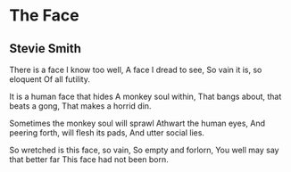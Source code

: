 # The Face
## Stevie Smith
There is a face I know too well,
A face I dread to see,
So vain it is, so eloquent
Of all futility.

It is a human face that hides
A monkey soul within,
That bangs about, that beats a gong,
That makes a horrid din.

Sometimes the monkey soul will sprawl
Athwart the human eyes,
And peering forth, will flesh its pads,
And utter social lies.

So wretched is this face, so vain,
So empty and forlorn,
You well may say that better far
This face had not been born.